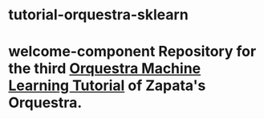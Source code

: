 # tutorial-orquestra-sklearn
# welcome-component  Repository for the third [Orquestra Machine Learning Tutorial](http://docs.orquestra.io/tutorials/ml-basic-3/) of Zapata's Orquestra.
